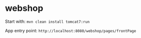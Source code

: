 # webshop

Start with: `mvn clean install tomcat7:run`

App entry point: `http://localhost:8080/webshop/pages/frontPage`
